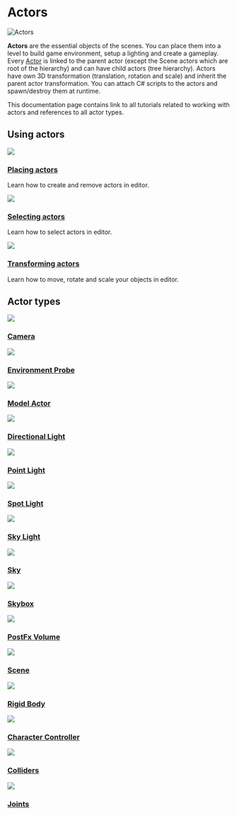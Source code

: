 # Actors

![Actors](media/actors.png)

**Actors** are the essential objects of the scenes. You can place them into a level to build game environment, setup a lighting and create a gameplay. Every [Actor](https://docs.flaxengine.com/api/FlaxEngine.Actor.html) is linked to the parent actor (except the Scene actors which are root of the hierarchy) and can have child actors (tree hierarchy). Actors have own 3D transformation (translation, rotation and scale) and inherit the parent actor transformation. You can attach C# scripts to the actors and spawn/destroy them at runtime.

This documentation page contains link to all tutorials related to working with actors and references to all actor types.

## Using actors

<div class="frontpage">

<div class="frontpage-section">
<a href="placing-actors.md"><img src="media/placing-actors-icon.jpg"></a>
<h3><a href="placing-actors.md">Placing actors</a></h3>
<p>Learn how to create and remove actors in editor.</p>
</div>

<div class="frontpage-section">
<a href="selecting-actors.md"><img src="media/selecting-actors-icon.jpg"></a>
<h3><a href="selecting-actors.md">Selecting actors</a></h3>
<p>Learn how to select actors in editor.</p>
</div>

<div class="frontpage-section">
<a href="transforming-actors.md"><img src="media/transforming-actors-icon.jpg"></a>
<h3><a href="transforming-actors.md">Transforming actors</a></h3>
<p>Learn how to move, rotate and scale your objects in editor.</p>
</div>

</div>

## Actor types

<div class="frontpage">

<div class="frontpage-section">
<a href="../../graphics/cameras/index.md"><img src="../../graphics/cameras/media/icon.jpg"></a>
<h3><a href="../../graphics/cameras/index.md">Camera</a></h3>
</div>

<div class="frontpage-section">
<a href="../../graphics/lighting/reflections/env-probe.md"><img src="../../graphics/lighting/reflections/media/env-probe-icon.jpg"></a>
<h3><a href="../../graphics/lighting/reflections/env-probe.md">Environment Probe</a></h3>
</div>

<div class="frontpage-section">
<a href="../../graphics/models/model-actor.md"><img src="../../graphics/models/media/icon.jpg"></a>
<h3><a href="../../graphics/models/model-actor.md">Model Actor</a></h3>
</div>

<div class="frontpage-section">
<a href="../../graphics/lighting/light-types/directional-light.md"><img src="../../graphics/lighting/light-types/media/directional-light-icon.jpg"></a>
<h3><a href="../../graphics/lighting/light-types/directional-light.md">Directional Light</a></h3>
</div>

<div class="frontpage-section">
<a href="../../graphics/lighting/light-types/point-light.md"><img src="../../graphics/lighting/light-types/media/point-light-icon.jpg"></a>
<h3><a href="../../graphics/lighting/light-types/point-light.md">Point Light</a></h3>
</div>

<div class="frontpage-section">
<a href="../../graphics/lighting/light-types/spot-light.md"><img src="../../graphics/lighting/light-types/media/spot-light-icon.jpg"></a>
<h3><a href="../../graphics/lighting/light-types/spot-light.md">Spot Light</a></h3>
</div>

<div class="frontpage-section">
<a href="../../graphics/lighting/light-types/sky-light.md"><img src="../../graphics/lighting/light-types/media/sky-light-icon.jpg"></a>
<h3><a href="../../graphics/lighting/light-types/sky-light.md">Sky Light</a></h3>
</div>

<div class="frontpage-section">
<a href="../../graphics/lighting/sky-skybox/sky.md"><img src="../../graphics/lighting/sky-skybox/media/sky-icon.jpg"></a>
<h3><a href="../../graphics/lighting/sky-skybox/sky.md">Sky</a></h3>
</div>

<div class="frontpage-section">
<a href="../../graphics/lighting/sky-skybox/skybox.md"><img src="../../graphics/lighting/sky-skybox/media/skybox-icon.jpg"></a>
<h3><a href="../../graphics/lighting/sky-skybox/skybox.md">Skybox</a></h3>
</div>

<div class="frontpage-section">
<a href="../../graphics/post-effects/post-fx-volumes.md"><img src="../../graphics/post-effects/media/post-fx-volumes-icon.jpg"></a>
<h3><a href="../../graphics/post-effects/post-fx-volumes.md">PostFx Volume</a></h3>
</div>

<div class="frontpage-section">
<a href="index.md"><img src="media/icon.jpg"></a>
<h3><a href="index.md">Scene</a></h3>
</div>

<div class="frontpage-section">
<a href="../../physics/rigid-bodies.md"><img src="../../physics/media/icon.jpg"></a>
<h3><a href="../../physics/rigid-bodies.md">Rigid Body</a></h3>
</div>

<div class="frontpage-section">
<a href="../../physics/character-controller.md"><img src="../../physics/media/character-controller-icon.jpg"></a>
<h3><a href="../../physics/character-controller.md">Character Controller</a></h3>
</div>

<div class="frontpage-section">
<a href="../../physics/colliders/index.md"><img src="../../physics/colliders/media/icon.jpg"></a>
<h3><a href="../../physics/colliders/index.md">Colliders</a></h3>
</div>

<div class="frontpage-section">
<a href="../../physics/joints/index.md"><img src="../../physics/joints/media/icon.jpg"></a>
<h3><a href="../../physics/joints/index.md">Joints</a></h3>
</div>

</div>
